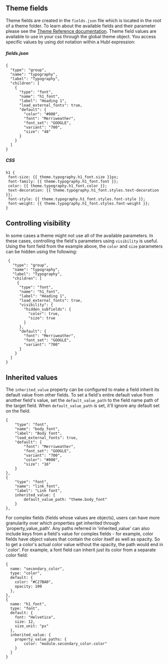 ## Theme fields
Theme fields are created in the `fields.json` file which is located in the root of a theme folder. To learn about the available fields and their parameter please see the [Theme Reference documentation](http://https://designers.hubspot.com/docs/tutorials/themes-reference#fields-json). Theme field values are available to use in your css through the global theme object. You access specific values by using dot notation within a Hubl expression:

##### fields.json
```
{
  "type": "group",
  "name": "typography",
  "label": "Typography",
  "children": [
    {
      "type": "font",
      "name": "h1_font",
      "label": "Heading 1",
      "load_external_fonts": true,
      "default": {
        "color": "#000",
        "font": "Merriweather",
        "font_set": "GOOGLE",
        "variant": "700",
        "size": "48"
      }
    }
  ]
}
```

##### CSS
```
h1 {
 font-size: {{ theme.typography.h1_font.size }}px;
 font-family: {{ theme.typography.h1_font.font }};
 color: {{ theme.typography.h1_font.color }};
 text-decoration: {{ theme.typography.h1_font.styles.text-decoration }};
 font-style: {{ theme.typography.h1_font.styles.font-style }};
 font-weight: {{ theme.typography.h1_font.styles.font-weight }};
}
```

## Controlling visibility
In some cases a theme might not use all of the available parameters. In these cases, controlling the field's parameters using `visibility` is useful. Using the font field from the example above, the `color` and `size` parameters can be hidden using the following:

```
 {
   "type": "group",
   "name": "typography",
   "label": "Typography",
   "children": [
     {
      "type": "font",
      "name": "h1_font",
      "label": "Heading 1",
      "load_external_fonts": true,
      "visibility": {
        "hidden_subfields": {
          "color": true,
          "size": true
        }
      },
      "default": {
        "font": "Merriweather",
        "font_set": "GOOGLE",
        "variant": "700"
      }
    }
  ]
}
```

## Inherited values
The `inherited_value` property can be configured to make a field inherit its default value from other fields. To set a field's entire default value from another field's value, set the `default_value_path` to the field name path of the target field. When `default_value_path` is set, it'll ignore any default set on the field.
```
{
	"type": "font",
	"name": "body_font",
	"label": "Body font",
	"load_external_fonts": true,
	"default": {
		"font": "Merriweather",
		"font_set": "GOOGLE",
		"variant": "700",
		"color": "#000",
		"size": "16"
	}
},
{
	"type": "font",
	"name": "link_font",
	"label": "Link font",
	inherited_value: {
		default_value_path: "theme.body_font"
	}
},
```

For complex fields (fields whose values are objects), users can have more granularity over which properties get inherited through 'property_value_path'. Any paths referred in 'inherited_value' can also include keys from a field's value for complex fields - for example, color fields have object values that contain the color itself as well as opacity. So to get a color's actual color value without the opacity, the path would end in '.color'. For example, a font field can inherit just its color from a separate color field:

```
{
  name: "secondary_color",
  type: "color",
  default: {
    color: "#C27BA0",
    opacity: 100
  },
},
{
  name: "h1_font",
  type: "font",
  default: {
    font: "Helvetica",
    size: 12,
    size_unit: "px"
  },
  inherited_value: {
    property_value_paths: {
        color: "module.secondary_color.color"
    }
  }
}
```
